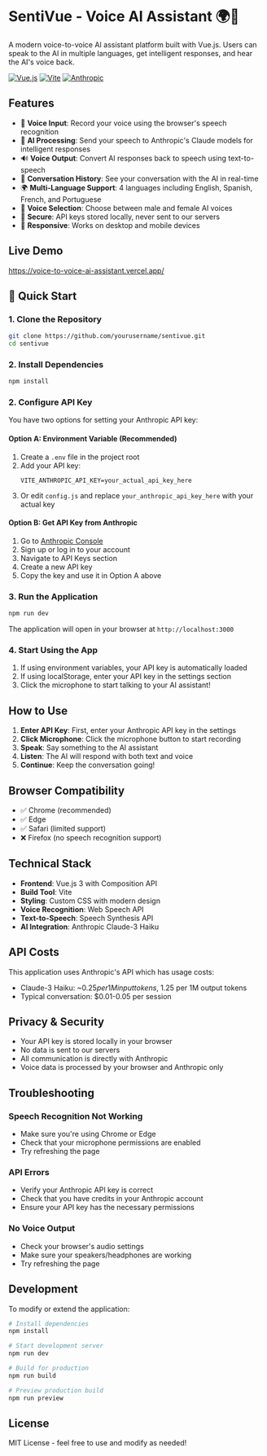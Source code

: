 # SentiVue - Voice AI Assistant 🌍🎤

A modern voice-to-voice AI assistant platform built with Vue.js. Users can speak to the AI in multiple languages, get intelligent responses, and hear the AI's voice back.

[![Vue.js](https://img.shields.io/badge/Vue.js-3.x-4FC08D?style=flat&logo=vue.js)](https://vuejs.org/)
[![Vite](https://img.shields.io/badge/Vite-4.x-646CFF?style=flat&logo=vite)](https://vitejs.dev/)
[![Anthropic](https://img.shields.io/badge/Anthropic-Claude-FF6B35?style=flat)](https://anthropic.com/)

## Features

- 🎤 **Voice Input**: Record your voice using the browser's speech recognition
- 🧠 **AI Processing**: Send your speech to Anthropic's Claude models for intelligent responses
- 🔊 **Voice Output**: Convert AI responses back to speech using text-to-speech
- 💬 **Conversation History**: See your conversation with the AI in real-time
- 🌍 **Multi-Language Support**: 4 languages including English, Spanish, French, and Portuguese
- 👥 **Voice Selection**: Choose between male and female AI voices
- 🔐 **Secure**: API keys stored locally, never sent to our servers
- 📱 **Responsive**: Works on desktop and mobile devices

## Live Demo
https://voice-to-voice-ai-assistant.vercel.app/

## 🚀 Quick Start

### 1. Clone the Repository

```bash
git clone https://github.com/yourusername/sentivue.git
cd sentivue
```

### 2. Install Dependencies

```bash
npm install
```

### 2. Configure API Key

You have two options for setting your Anthropic API key:

#### Option A: Environment Variable (Recommended)
1. Create a `.env` file in the project root
2. Add your API key:
   ```
   VITE_ANTHROPIC_API_KEY=your_actual_api_key_here
   ```
3. Or edit `config.js` and replace `your_anthropic_api_key_here` with your actual key

#### Option B: Get API Key from Anthropic
1. Go to [Anthropic Console](https://console.anthropic.com/)
2. Sign up or log in to your account
3. Navigate to API Keys section
4. Create a new API key
5. Copy the key and use it in Option A above

### 3. Run the Application

```bash
npm run dev
```

The application will open in your browser at `http://localhost:3000`

### 4. Start Using the App

1. If using environment variables, your API key is automatically loaded
2. If using localStorage, enter your API key in the settings section
3. Click the microphone to start talking to your AI assistant!

## How to Use

1. **Enter API Key**: First, enter your Anthropic API key in the settings
2. **Click Microphone**: Click the microphone button to start recording
3. **Speak**: Say something to the AI assistant
4. **Listen**: The AI will respond with both text and voice
5. **Continue**: Keep the conversation going!

## Browser Compatibility

- ✅ Chrome (recommended)
- ✅ Edge
- ✅ Safari (limited support)
- ❌ Firefox (no speech recognition support)

## Technical Stack

- **Frontend**: Vue.js 3 with Composition API
- **Build Tool**: Vite
- **Styling**: Custom CSS with modern design
- **Voice Recognition**: Web Speech API
- **Text-to-Speech**: Speech Synthesis API
- **AI Integration**: Anthropic Claude-3 Haiku

## API Costs

This application uses Anthropic's API which has usage costs:
- Claude-3 Haiku: ~$0.25 per 1M input tokens, ~$1.25 per 1M output tokens
- Typical conversation: $0.01-0.05 per session

## Privacy & Security

- Your API key is stored locally in your browser
- No data is sent to our servers
- All communication is directly with Anthropic
- Voice data is processed by your browser and Anthropic only

## Troubleshooting

### Speech Recognition Not Working
- Make sure you're using Chrome or Edge
- Check that your microphone permissions are enabled
- Try refreshing the page

### API Errors
- Verify your Anthropic API key is correct
- Check that you have credits in your Anthropic account
- Ensure your API key has the necessary permissions

### No Voice Output
- Check your browser's audio settings
- Make sure your speakers/headphones are working
- Try refreshing the page

## Development

To modify or extend the application:

```bash
# Install dependencies
npm install

# Start development server
npm run dev

# Build for production
npm run build

# Preview production build
npm run preview
```

## License

MIT License - feel free to use and modify as needed!
